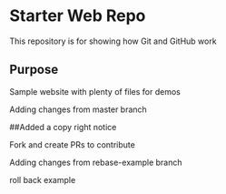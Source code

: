 # Starter Web Repo

This repository is for showing how Git and GitHub work

## Purpose

Sample website with plenty of files for demos

Adding changes from master branch

##Added a copy right notice

Fork and create PRs to contribute

Adding changes from rebase-example branch

roll back example